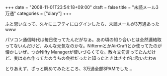 +++
date = "2008-11-01T23:54:18+09:00"
draft = false
title = "未読メール3万通"
categories = ["diary"]
+++

ふと思い立って、久々にニフティにログインしたら、未読メールが3万通あったwww

パソコン通信時代は毎日使ってたんだがなぁ。あの頃の知り合いとは全然連絡取ってないんだけど、みんな元気なのかな。NiftermとかAirCraftとか使ってたのが懐かしいぜ。つかNifty Managerが使いづらくてな。散々文句言ってたんだけど、実はあれ作ってたのうちの会社だったと知ったときはさすがに吹いたわw

とりあえず、ざっと眺めてみたところ、3万通全部SPAMでした…
